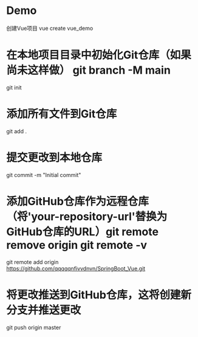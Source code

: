 # Demo
创建Vue项目
vue create vue_demo

# 在本地项目目录中初始化Git仓库（如果尚未这样做）  git branch -M main
git init

# 添加所有文件到Git仓库 
git add .


# 提交更改到本地仓库
git commit -m "Initial commit"

# 添加GitHub仓库作为远程仓库（将'your-repository-url'替换为GitHub仓库的URL）git remote remove origin    git remote -v

git remote add origin https://github.com/qqqqqnfivvdnvn/SpringBoot_Vue.git

# 将更改推送到GitHub仓库，这将创建新分支并推送更改
git push origin master

